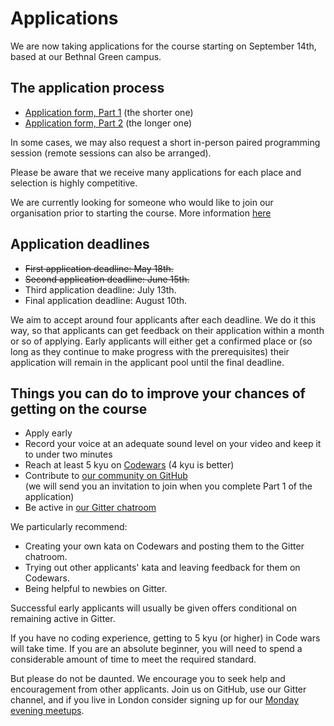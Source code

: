 # Applications

We are now taking applications for the course starting on September 14th, based at our Bethnal Green campus.

## The application process

+ [Application form, Part 1](apply1.html) (the shorter one) 
+ [Application form, Part 2](apply2.html) (the longer one) 

In some cases, we may also request a short in-person paired programming session (remote sessions can also be arranged). 

Please be aware that we receive many applications for each place and selection is highly competitive.

We are currently looking for someone who would like to join our organisation prior to starting the course. More information [here](/internship)

## Application deadlines

+ ~~First application deadline: May 18th.~~
+ ~~Second application deadline: June 15th.~~
+ Third application deadline: July 13th.
+ Final application deadline: August 10th.

We aim to accept around four applicants after each deadline. We do it this way, so that applicants can get feedback on their application within a month or so of applying. Early applicants will either get a confirmed place or (so long as they continue to make progress with the prerequisites) their application will remain in the applicant pool until the final deadline.

## Things you can do to improve your chances of getting on the course

+ Apply early 
+ Record your voice at an adequate sound level on your video and keep it to under two minutes
+ Reach at least 5 kyu on [Codewars](http://www.codewars.com/?language=javascript) (4 kyu is better)
+ Contribute to [our community on GitHub](https://github.com/codingforeveryone)    
(we will send you an invitation to join when you complete Part 1 of the application) 
+ Be active in  [our Gitter chatroom](https://gitter.im/codingforeveryone)

We particularly recommend:
+ Creating your own kata on Codewars and posting them to the Gitter chatroom.
+ Trying out other applicants' kata and leaving feedback for them on Codewars.
+ Being helpful to newbies on Gitter.

Successful early applicants will usually be given offers conditional on remaining active in Gitter.

If you have no coding experience, getting to 5 kyu (or higher) in Code wars will take time. If you are an absolute beginner, you will need to spend a considerable amount of time to meet the required standard. 

But please do not be daunted. We encourage you to seek help and encouragement from other applicants. Join us on GitHub, use our Gitter channel, and if you live in London consider signing up for our [Monday evening meetups](http://www.meetup.com/founderscoders/).

